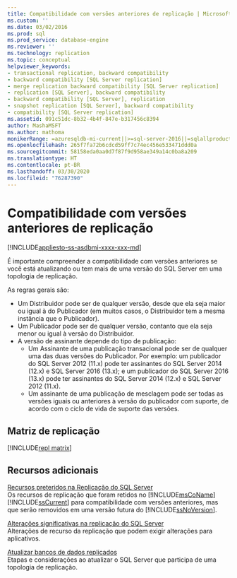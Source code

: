 ```yaml
---
title: Compatibilidade com versões anteriores de replicação | Microsoft Docs
ms.custom: ''
ms.date: 03/02/2016
ms.prod: sql
ms.prod_service: database-engine
ms.reviewer: ''
ms.technology: replication
ms.topic: conceptual
helpviewer_keywords:
- transactional replication, backward compatibility
- backward compatibility [SQL Server replication]
- merge replication backward compatibility [SQL Server replication]
- replication [SQL Server], backward compatibility
- backward compatibility [SQL Server], replication
- snapshot replication [SQL Server], backward compatibility
- compatibility [SQL Server replication]
ms.assetid: 091c51dc-8b32-4b4f-847e-b317456c8394
author: MashaMSFT
ms.author: mathoma
monikerRange: =azuresqldb-mi-current||>=sql-server-2016||=sqlallproducts-allversions
ms.openlocfilehash: 265f7fa72b6cdcd59ff7c74ec456e533471ddd0a
ms.sourcegitcommit: 58158eda0aa0d7f87f9d958ae349a14c0ba8a209
ms.translationtype: HT
ms.contentlocale: pt-BR
ms.lasthandoff: 03/30/2020
ms.locfileid: "76287390"
---
```

# <a name="replication-backward-compatibility"></a>Compatibilidade com versões anteriores de replicação
[!INCLUDE[appliesto-ss-asdbmi-xxxx-xxx-md](../../includes/appliesto-ss-asdbmi-xxxx-xxx-md.md)]

É importante compreender a compatibilidade com versões anteriores se você está atualizando ou tem mais de uma versão do SQL Server em uma topologia de replicação. 

As regras gerais são: 

-   Um Distribuidor pode ser de qualquer versão, desde que ela seja maior ou igual à do Publicador (em muitos casos, o Distribuidor tem a mesma instância que o Publicador).    
-   Um Publicador pode ser de qualquer versão, contanto que ela seja menor ou igual à versão do Distribuidor.    
-   A versão de assinante depende do tipo de publicação:    
    - Um Assinante de uma publicação transacional pode ser de qualquer uma das duas versões do Publicador. Por exemplo: um publicador do SQL Server 2012 (11.x) pode ter assinantes do SQL Server 2014 (12.x) e SQL Server 2016 (13.x); e um publicador do SQL Server 2016 (13.x) pode ter assinantes do SQL Server 2014 (12.x) e SQL Server 2012 (11.x).     
    - Um assinante de uma publicação de mesclagem pode ser todas as versões iguais ou anteriores à versão do publicador com suporte, de acordo com o ciclo de vida de suporte das versões.  


## <a name="replication-matrix"></a>Matriz de replicação
[!INCLUDE[repl matrix](../../includes/replication-compat-matrix.md)]


## <a name="additional-resources"></a>Recursos adicionais
 [Recursos preteridos na Replicação do SQL Server](../../relational-databases/replication/deprecated-features-in-sql-server-replication.md)  
 Os recursos de replicação que foram retidos no [!INCLUDE[msCoName](../../includes/msconame-md.md)] [!INCLUDE[ssCurrent](../../includes/sscurrent-md.md)] para compatibilidade com versões anteriores, mas que serão removidos em uma versão futura do [!INCLUDE[ssNoVersion](../../includes/ssnoversion-md.md)].  
  
 [Alterações significativas na replicação do SQL Server](../../relational-databases/replication/breaking-changes-in-sql-server-replication.md)  
 Alterações de recurso da replicação que podem exigir alterações para aplicativos. 

 [Atualizar bancos de dados replicados](../../database-engine/install-windows/upgrade-replicated-databases.md)  
 Etapas e considerações ao atualizar o SQL Server que participa de uma topologia de replicação. 
  
  
